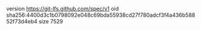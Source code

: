 version https://git-lfs.github.com/spec/v1
oid sha256:4400d3c1b0798092e048c69bda55938cd27f780adcf3f4a436b58852f73d4eb4
size 7529
